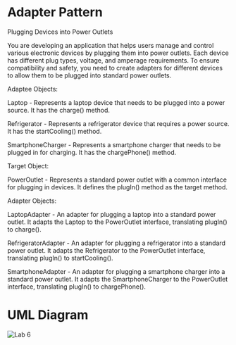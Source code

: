 # Adapter Pattern

Plugging Devices into Power Outlets

You are developing an application that helps users manage and control various electronic devices by plugging them into power outlets. Each device has different plug types, voltage, and amperage requirements. To ensure compatibility and safety, you need to create adapters for different devices to allow them to be plugged into standard power outlets.

Adaptee Objects:

Laptop - Represents a laptop device that needs to be plugged into a power source. It has the charge() method.

Refrigerator - Represents a refrigerator device that requires a power source. It has the startCooling() method.

SmartphoneCharger - Represents a smartphone charger that needs to be plugged in for charging. It has the chargePhone() method.

Target Object:

PowerOutlet - Represents a standard power outlet with a common interface for plugging in devices. It defines the plugIn() method as the target method.

Adapter Objects:

LaptopAdapter - An adapter for plugging a laptop into a standard power outlet. It adapts the Laptop to the PowerOutlet interface, translating plugIn() to charge().

RefrigeratorAdapter - An adapter for plugging a refrigerator into a standard power outlet. It adapts the Refrigerator to the PowerOutlet interface, translating plugIn() to startCooling().

SmartphoneAdapter - An adapter for plugging a smartphone charger into a standard power outlet. It adapts the SmartphoneCharger to the PowerOutlet interface, translating plugIn() to chargePhone().


# UML Diagram

![Lab 6](https://github.com/madedios/adapterpattern/assets/77655167/b9edd819-6700-4353-bc69-263e42a4b091)
